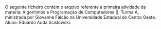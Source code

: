 O seguinte ficheiro contém o arquivo referente a primeira atividade da materia: Algoritimos e Programação de Computadores ||, Turma A, ministrada por Giovanne Falcão na Universidade Estadual do Centro Oeste.  Aluno: Eduardo Auda Scislowski.
